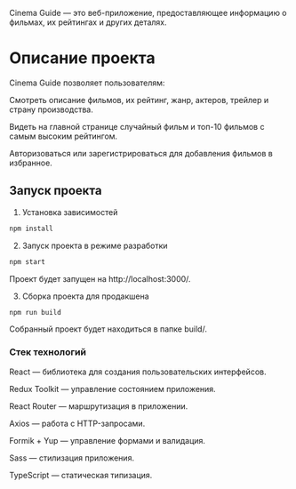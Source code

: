 Cinema Guide — это веб-приложение, предоставляющее информацию о фильмах, их рейтингах и других деталях.

# Описание проекта

Cinema Guide позволяет пользователям:

Смотреть описание фильмов, их рейтинг, жанр, актеров, трейлер и страну производства.

Видеть на главной странице случайный фильм и топ-10 фильмов с самым высоким рейтингом.

Авторизоваться или зарегистрироваться для добавления фильмов в избранное.

## Запуск проекта

1. Установка зависимостей

```bash
npm install
```

2. Запуск проекта в режиме разработки

```bash
npm start
```

Проект будет запущен на http://localhost:3000/.

3. Сборка проекта для продакшена

```bash
npm run build
```

Собранный проект будет находиться в папке build/.

### Стек технологий

React — библиотека для создания пользовательских интерфейсов.

Redux Toolkit — управление состоянием приложения.

React Router — маршрутизация в приложении.

Axios — работа с HTTP-запросами.

Formik + Yup — управление формами и валидация.

Sass — стилизация приложения.

TypeScript — статическая типизация.